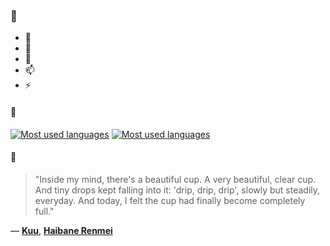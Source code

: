 ### 👋

- 🔭
- 🌱
- 💬
- 📫
- ⚡

#### 🧏

[![Most used languages](https://github-readme-stats-aynah.vercel.app/api/top-langs/?username=aynh&theme=solarized-dark&langs_count=6&layout=compact&hide_title=true)](https://github.com/anuraghazra/github-readme-stats#gh-dark-mode-only)
[![Most used languages](https://github-readme-stats-aynah.vercel.app/api/top-langs/?username=aynh&theme=solarized-light&langs_count=6&layout=compact&hide_title=true)](https://github.com/anuraghazra/github-readme-stats#gh-light-mode-only)

#### 💬

> "Inside my mind, there's a beautiful cup. A very beautiful, clear cup. And tiny drops kept falling into it: 'drip, drip, drip', slowly but steadily, everyday. And today, I felt the cup had finally become completely full."

&mdash; [**Kuu**](https://myanimelist.net/character.php?q=Kuu&cat=character), [**Haibane Renmei**](https://myanimelist.net/search/all?q=Haibane%20Renmei&cat=all)
